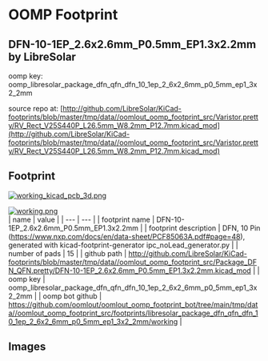 # OOMP Footprint  
## DFN-10-1EP_2.6x2.6mm_P0.5mm_EP1.3x2.2mm  by LibreSolar  
  
oomp key: oomp_libresolar_package_dfn_qfn_dfn_10_1ep_2_6x2_6mm_p0_5mm_ep1_3x2_2mm  
  
source repo at: [http://github.com/LibreSolar/KiCad-footprints/blob/master/tmp/data//oomlout_oomp_footprint_src/Varistor.pretty/RV_Rect_V25S440P_L26.5mm_W8.2mm_P12.7mm.kicad_mod](http://github.com/LibreSolar/KiCad-footprints/blob/master/tmp/data//oomlout_oomp_footprint_src/Varistor.pretty/RV_Rect_V25S440P_L26.5mm_W8.2mm_P12.7mm.kicad_mod)  
## Footprint  
  
[![working_kicad_pcb_3d.png](working_kicad_pcb_3d_600.png)](working_kicad_pcb_3d.png)  
  
[![working.png](working_600.png)](working.png)  
| name | value | 
| --- | --- | 
| footprint name | DFN-10-1EP_2.6x2.6mm_P0.5mm_EP1.3x2.2mm | 
| footprint description | DFN, 10 Pin (https://www.nxp.com/docs/en/data-sheet/PCF85063A.pdf#page=48), generated with kicad-footprint-generator ipc_noLead_generator.py | 
| number of pads | 15 | 
| github path | http://github.com/LibreSolar/KiCad-footprints/blob/master/tmp/data//oomlout_oomp_footprint_src/Package_DFN_QFN.pretty/DFN-10-1EP_2.6x2.6mm_P0.5mm_EP1.3x2.2mm.kicad_mod | 
| oomp key | oomp_libresolar_package_dfn_qfn_dfn_10_1ep_2_6x2_6mm_p0_5mm_ep1_3x2_2mm | 
| oomp bot github | https://github.com/oomlout/oomlout_oomp_footprint_bot/tree/main/tmp/data//oomlout_oomp_footprint_src/footprints/libresolar_package_dfn_qfn_dfn_10_1ep_2_6x2_6mm_p0_5mm_ep1_3x2_2mm/working | 
## Images  
